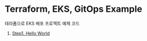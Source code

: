 # Terraform, EKS, GitOps Example

테라폼으로 EKS 배포 프로젝트 예제 코드

1. [Step1. Hello World](https://github.com/esperar/hcl-eks-gitops/tree/master/helloworld)
